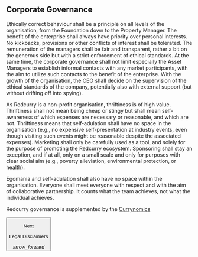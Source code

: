 ## Corporate Governance
Ethically correct behaviour shall be a principle on all levels of the organisation, from the Foundation down to the Property Manager. The benefit of the enterprise shall always have priority over personal interests. No kickbacks, provisions or other conflicts of interest shall be tolerated. The remuneration of the managers shall be fair and transparent, rather a bit on the generous side but with a strict enforcement of ethical standards. At the same time, the corporate governance shall not limit especially the Asset Managers to establish informal contacts with any market participants, with the aim to utilize such contacts to the benefit of the enterprise. With the growth of the organisation, the CEO shall decide on the supervision of the ethical standards of the company, potentially also with external support (but without drifting off into spying).

As Redcurry is a non-profit organisation, thriftiness is of high value. Thriftiness shall not mean being cheap or stingy but shall mean self-awareness of which expenses are necessary or reasonable, and which are not. Thriftiness means that self-adulation shall have no space in the organisation (e.g., no expensive self-presentation at industry events, even though visiting such events might be reasonable despite the associated expenses). Marketing shall only be carefully used as a tool, and solely for the purpose of promoting the Redcurry ecosystem. Sponsoring shall stay an exception, and if at all, only on a small scale and only for purposes with clear social aim (e.g., poverty alleviation, environmental protection, or health).

Egomania and self-adulation shall also have no space within the organisation. Everyone shall meet everyone with respect and with the aim of collaborative partnership. It counts what the team achieves, not what the individual achieves.

Redcurry governance is supplemented by the [Currynomics](/asset/dao/overview.md)

<a href="/#/asset/legal/disclaimers">
    <button class="nextButton" >
        <div class="copy">
            <p class="title">Next</p>
            <p class="value">Legal Disclaimers</p>
        </div>
        <div class="icon"><i class="material-icons">arrow_forward</i></div>
    </button>
</a>
